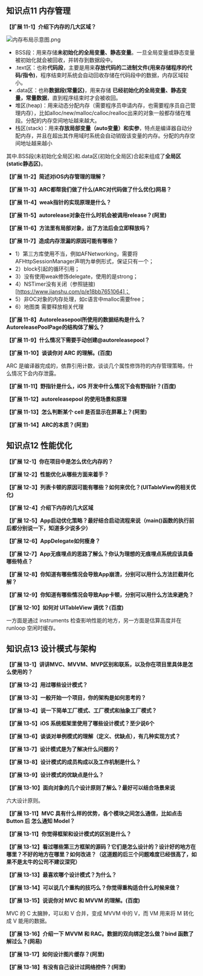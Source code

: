 ## 知识点11 内存管理

**【扩展 11-1】介绍下内存的几大区域？** 

![内存布局示意图.png](https://upload-images.jianshu.io/upload_images/4164292-910a6915d3906206.png?imageMogr2/auto-orient/strip%7CimageView2/2/w/1240)

* BSS段：用来存储**未初始化的全局变量、静态变量**。一旦全局变量或静态变量被初始化就会被回收，并转存到数据段中。
* .text区：也称**代码段**，主要是用来**存放代码的二进制文件(用来存储程序的代码/指令)**，程序结束时系统会自动回收存储在代码段中的数据，内存区域较小。
* .data区：也称**数据段(常量区)**，用来存储 **已经初始化的全局变量、静态变量，常量数据**，直到程序结束时才会被收回。
* 堆区(heap)：用来动态分配内存（需要程序员申请内存，也需要程序员自己管理内存），比如alloc/new/malloc/calloc/realloc出来的对象一般都存储在堆段。分配的内存空间地址越来越大。
* 栈区(stack)：用来**存放局部变量（auto变量）和实参**，特点是编译器自动分配内存，并且在超出其作用域时系统会自动销毁该变量的内存。分配的内存空间地址越来越小

其中.BSS段(未初始化全局区)和.data区(初始化全局区)合起来组成了**全局区(static静态区)**。

**【扩展 11-2】简述对iOS内存管理的理解？**

**【扩展 11-3】ARC都帮我们做了什么(ARC对代码做了什么优化)网易？** 

**【扩展 11-4】weak指针的实现原理是什么？**

**【扩展 11-5】autorelease对象在什么时机会被调用release？(阿里)** 

**【扩展 11-6】方法里有局部对象，出了方法后会立即释放吗？** 

**【扩展 11-7】造成内存泄漏的原因可能有哪些？** 

* 1）第三方库使用不当，例如AFNetworking，需要将AFHttpSessionManager声明为单例形式，保证只有一个；
* 2）block引起的循环引用；
* 3）没有使用weak修饰delegate，使用的是strong；
* 4）NSTimer没有关闭（参照链接)[https://www.jianshu.com/p/e18bb7651064]；
* 5）非OC对象的内存处理，如c语言中malloc需要free；
* 6）地图类 需要释放相关代理

**【扩展 11-8】Autoreleasepool所使用的数据结构是什么？AutoreleasePoolPage的结构体了解么？** 

**【扩展 11-9】什么情况下需要手动创建@autoreleasepool？** 

**【扩展 11-10】谈谈你对 ARC 的理解。(百度)** 

ARC 是编译器完成的，依靠引用计数，谈谈几个属性修饰符的内存管理策略，什么情况下会内存泄露。

**【扩展 11-11】野指针是什么，iOS 开发中什么情况下会有野指针？(百度)** 

**【扩展 11-12】autoreleasepool 的使用场景和原理** 

**【扩展 11-13】怎么判断某个 cell 是否显示在屏幕上？(阿里)** 

**【扩展 11-14】ARC的本质？(阿里)** 



## 知识点12 性能优化

**【扩展 12-1】你在项目中是怎么优化内存的？** 

**【扩展 12-2】性能优化从哪些方面来着手？**

**【扩展 12-3】列表卡顿的原因可能有哪些？如何来优化？(UITableView的相关优化)**

**【扩展 12-4】介绍下内存的几大区域** 

**【扩展 12-5】App启动优化策略？最好结合启动流程来说（main()函数的执行前后都分别说一下，知道多少说多少）** 

**【扩展 12-6】AppDelegate如何瘦身？** 

**【扩展 12-7】App无痕埋点的思路了解么？你认为理想的无痕埋点系统应该具备哪些特点？** 

**【扩展 12-8】你知道有哪些情况会导致App崩溃，分别可以用什么方法拦截并化解？** 

**【扩展 12-9】你知道有哪些情况会导致App卡顿，分别可以用什么方法来避免？** 

**【扩展 12-10】如何对 UITableView 调优？(百度)** 

一方面是通过 instruments 检查影响性能的地方，另一方面是估算高度并在 runloop 空闲时缓存。




## 知识点13 设计模式与架构

**【扩展 13-1】讲讲MVC、MVVM、MVP区别和联系，以及你在项目里具体是怎么使用的？**

**【扩展 13-2】用过哪些设计模式？**

**【扩展 13-3】一般开始一个项目，你的架构是如何思考的？** 

**【扩展 13-4】说一下简单工厂模式、工厂模式和抽象工厂模式？** 

**【扩展 13-5】iOS 系统框架里使用了哪些设计模式？至少说6个** 

**【扩展 13-6】谈谈对单例模式的理解（定义、优缺点），有几种实现方式？** 

**【扩展 13-7】设计模式是为了解决什么问题的？**

**【扩展 13-8】设计模式的成员构成以及工作机制是什么？**

**【扩展 13-9】设计模式的优缺点是什么？**

**【扩展 13-10】面向对象的几个设计原则了解么？最好可以结合场景来说**

六大设计原则。

**【扩展 13-11】MVC 具有什么样的优势，各个模块之间怎么通信，比如点击 Button 后 怎么通知 Model？**



**【扩展 13-11】你觉得框架和设计模式的区别是什么？**

**【扩展 13-12】看过哪些第三方框架的源码？它们是怎么设计的？设计好的地方在哪里？不好的地方在哪里？如何改进？（这道题的后三个问题难度已经很高了，如果不是太牛的公司不建议深究）**

**【扩展 13-13】最喜欢哪个设计模式？为什么？**

**【扩展 13-14】可以说几个重构的技巧么？你觉得重构适合什么时候来做？**


**【扩展 13-15】说说你对 MVC 和 MVVM 的理解。(百度)**

MVC 的 C 太臃肿，可以和 V 合并，变成 MVVM 中的 V，而 VM 用来将 M 转化成 V 能用的数据。

**【扩展 13-16】介绍一下 MVVM 和 RAC。数据的双向绑定怎么做？bind 函数了解过么？(网易)**

**【扩展 13-17】如何设计图片缓存？(阿里)**

**【扩展 13-18】有没有自己设计过网络控件？(阿里)**














